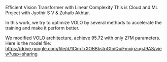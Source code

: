 Efficient Vision Transformer with Linear Complexity
This is Cloud and ML Project with Jyothir S V & Zuhaib Akhtar.

In this work, we try to optimize VOLO by several methods to accelerate the training and make it perform better.

We modified VOLO architecture, achieve 95.72 with only 27M parameters. Here is the model file: https://drive.google.com/file/d/1CimTxXOBBkstpGfoiQuiFmxigzugJ9AS/view?usp=sharing
